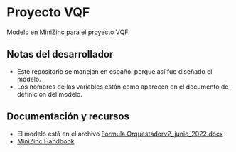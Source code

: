 # Proyecto VQF

Modelo en MiniZinc para el proyecto VQF.

## Notas del desarrollador

* Este repositorio se manejan en español porque así fue diseñado el modelo.
* Los nombres de las variables están como aparecen en el documento de definición del modelo.

## Documentación y recursos

* El modelo está en el archivo [Formula Orquestadorv2_junio_2022.docx](./docs/Formula%20Orquestadorv2_junio_2022.docx)
* [MiniZinc Handbook](https://www.minizinc.org/doc-2.6.4/en/index.html)
